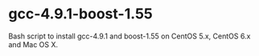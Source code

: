 gcc-4.9.1-boost-1.55
====================

Bash script to install gcc-4.9.1 and boost-1.55 on CentOS 5.x, CentOS 6.x and Mac OS X.
